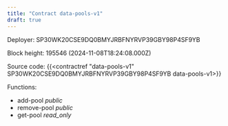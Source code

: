 ```yaml
---
title: "Contract data-pools-v1"
draft: true
---
```

Deployer: SP30WK20CSE9DQ0BMYJRBFNYRVP39GBY98P4SF9YB


 



Block height: 195546 (2024-11-08T18:24:08.000Z)

Source code: {{<contractref "data-pools-v1" SP30WK20CSE9DQ0BMYJRBFNYRVP39GBY98P4SF9YB data-pools-v1>}}

Functions:

* add-pool _public_
* remove-pool _public_
* get-pool _read_only_

